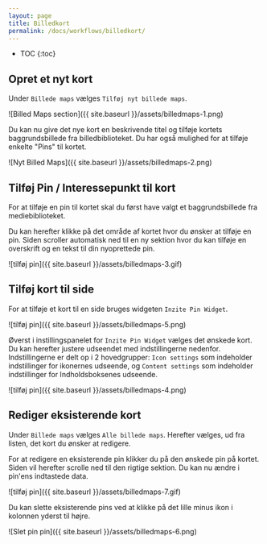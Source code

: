 ```yaml
---
layout: page
title: Billedkort
permalink: /docs/workflows/billedkort/
---
```


* TOC
{:toc}

## Opret et nyt kort

Under `Billede maps` vælges `Tilføj nyt billede maps`.

![Billed Maps section]({{ site.baseurl }}/assets/billedmaps-1.png)

Du kan nu give det nye kort en beskrivende titel og tilføje kortets baggrundsbillede fra billedbiblioteket. Du har også mulighed for at tilføje enkelte "Pins" til kortet.

![Nyt Billed Maps]({{ site.baseurl }}/assets/billedmaps-2.png)

## Tilføj Pin / Interessepunkt til kort

For at tilføje en pin til kortet skal du først have valgt et baggrundsbillede fra mediebiblioteket.

Du kan herefter klikke på det område af kortet hvor du ønsker at tilføje en pin. Siden scroller automatisk ned til en ny sektion hvor du kan tilføje en overskrift og en tekst til din nyoprettede pin.

![tilføj pin]({{ site.baseurl }}/assets/billedmaps-3.gif)

## Tilføj kort til side

For at tilføje et kort til en side bruges widgeten `Inzite Pin Widget`.

![tilføj pin]({{ site.baseurl }}/assets/billedmaps-5.png)

Øverst i instillingspanelet for `Inzite Pin Widget` vælges det ønskede kort. Du kan herefter justere udseendet med indstillingerne nedenfor. Indstillingerne er delt op i 2 hovedgrupper: `Icon settings` som indeholder indstillinger for ikonernes udseende, og `Content settings` som indeholder indstillinger for Indholdsboksenes udseende.

![tilføj pin]({{ site.baseurl }}/assets/billedmaps-4.png)

## Rediger eksisterende kort

Under `Billede maps` vælges `Alle billede maps`. Herefter vælges, ud fra listen, det kort du ønsker at redigere.

For at redigere en eksisterende pin klikker du på den ønskede pin på kortet. Siden vil herefter scrolle ned til den rigtige sektion. Du kan nu ændre i pin'ens indtastede data.

![tilføj pin]({{ site.baseurl }}/assets/billedmaps-7.gif)

Du kan slette eksisterende pins ved at klikke på det lille minus ikon i kolonnen yderst til højre.

![Slet pin pin]({{ site.baseurl }}/assets/billedmaps-6.png)
